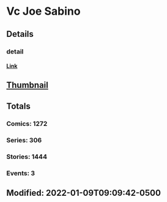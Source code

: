 # Vc Joe Sabino 
## Details
### detail
#### [Link](http://marvel.com/comics/creators/12974/vc_joe_sabino?utm_campaign=apiRef&utm_source=225578a89fc76f3d20fbffda5d17a88d)
## [Thumbnail](http://i.annihil.us/u/prod/marvel/i/mg/b/40/image_not_available.jpg)
## Totals
### Comics: 1272
### Series: 306
### Stories: 1444
### Events: 3
## Modified: 2022-01-09T09:09:42-0500